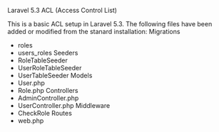 Laravel 5.3 ACL (Access Control List)

This is a basic ACL setup in Laravel 5.3. The following files have been added or modified from the stanard installation:
Migrations
* roles
* users_roles
Seeders
* RoleTableSeeder
* UserRoleTableSeeder
* UserTableSeeder
Models
* User.php
* Role.php
Controllers
* AdminController.php
* UserController.php
Middleware
* CheckRole
Routes
* web.php
